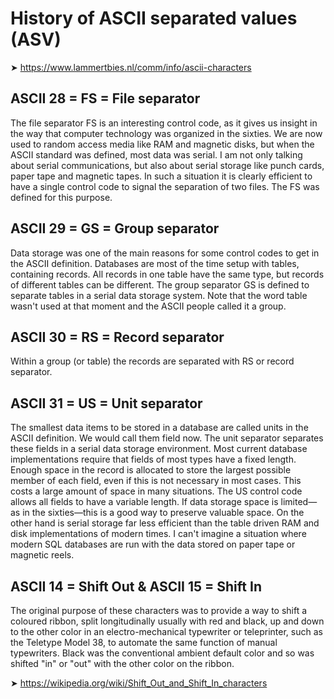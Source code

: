 # History of ASCII separated values (ASV)

➤ <https://www.lammertbies.nl/comm/info/ascii-characters>


## ASCII 28 = FS = File separator

The file separator FS is an interesting control code, as it gives us insight in the way that computer technology was organized in the sixties. We are now used to random access media like RAM and magnetic disks, but when the ASCII standard was defined, most data was serial. I am not only talking about serial communications, but also about serial storage like punch cards, paper tape and magnetic tapes. In such a situation it is clearly efficient to have a single control code to signal the separation of two files. The FS was defined for this purpose.


## ASCII 29 = GS = Group separator

Data storage was one of the main reasons for some control codes to get in the ASCII definition. Databases are most of the time setup with tables, containing records. All records in one table have the same type, but records of different tables can be different. The group separator GS is defined to separate tables in a serial data storage system. Note that the word table wasn't used at that moment and the ASCII people called it a group.


## ASCII 30 = RS = Record separator

Within a group (or table) the records are separated with RS or record separator.


## ASCII 31 = US = Unit separator

The smallest data items to be stored in a database are called units in the ASCII definition. We would call them field now. The unit separator separates these fields in a serial data storage environment. Most current database implementations require that fields of most types have a fixed length. Enough space in the record is allocated to store the largest possible member of each field, even if this is not necessary in most cases. This costs a large amount of space in many situations. The US control code allows all fields to have a variable length. If data storage space is limited—as in the sixties—this is a good way to preserve valuable space. On the other hand is serial storage far less efficient than the table driven RAM and disk implementations of modern times. I can't imagine a situation where modern SQL databases are run with the data stored on paper tape or magnetic reels.


## ASCII 14 = Shift Out & ASCII 15 = Shift In

The original purpose of these characters was to provide a way to shift a coloured ribbon, split longitudinally usually with red and black, up and down to the other color in an electro-mechanical typewriter or teleprinter, such as the Teletype Model 38, to automate the same function of manual typewriters. Black was the conventional ambient default color and so was shifted "in" or "out" with the other color on the ribbon.

➤ <https://wikipedia.org/wiki/Shift_Out_and_Shift_In_characters>

